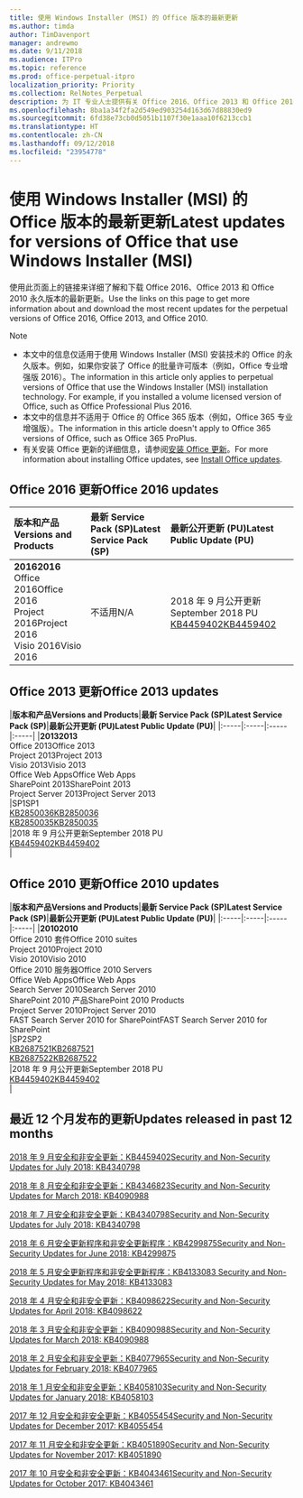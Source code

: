 ```yaml
---
title: 使用 Windows Installer (MSI) 的 Office 版本的最新更新
ms.author: timda
author: TimDavenport
manager: andrewmo
ms.date: 9/11/2018
ms.audience: ITPro
ms.topic: reference
ms.prod: office-perpetual-itpro
localization_priority: Priority
ms.collection: RelNotes_Perpetual
description: 为 IT 专业人士提供有关 Office 2016、Office 2013 和 Office 2010 永久版本的最新更新信息的链接
ms.openlocfilehash: 8ba1a34f2fa2d549ed903254d163d67d88830ed9
ms.sourcegitcommit: 6fd38e73cb0d5051b1107f30e1aaa10f6213ccb1
ms.translationtype: HT
ms.contentlocale: zh-CN
ms.lasthandoff: 09/12/2018
ms.locfileid: "23954778"
---
```

# <a name="latest-updates-for-versions-of-office-that-use-windows-installer-msi"></a><span data-ttu-id="a7a4f-103">使用 Windows Installer (MSI) 的 Office 版本的最新更新</span><span class="sxs-lookup"><span data-stu-id="a7a4f-103">Latest updates for versions of Office that use Windows Installer (MSI)</span></span>

<span data-ttu-id="a7a4f-104">使用此页面上的链接来详细了解和下载 Office 2016、Office 2013 和 Office 2010 永久版本的最新更新。</span><span class="sxs-lookup"><span data-stu-id="a7a4f-104">Use the links on this page to get more information about and download the most recent updates for the perpetual versions of Office 2016, Office 2013, and Office 2010.</span></span>
  
 
> [!NOTE]
> - <span data-ttu-id="a7a4f-p101">本文中的信息仅适用于使用 Windows Installer (MSI) 安装技术的 Office 的永久版本。例如，如果你安装了 Office 的批量许可版本（例如，Office 专业增强版 2016）。</span><span class="sxs-lookup"><span data-stu-id="a7a4f-p101">The information in this article only applies to perpetual versions of Office that use the Windows Installer (MSI) installation technology. For example, if you installed a volume licensed version of Office, such as Office Professional Plus 2016.</span></span>
> - <span data-ttu-id="a7a4f-107">本文中的信息并不适用于 Office 的 Office 365 版本（例如，Office 365 专业增强版）。</span><span class="sxs-lookup"><span data-stu-id="a7a4f-107">The information in this article doesn't apply to Office 365 versions of Office, such as Office 365 ProPlus.</span></span>
> - <span data-ttu-id="a7a4f-108">有关安装 Office 更新的详细信息，请参阅[安装 Office 更新](https://support.office.com/article/2ab296f3-7f03-43a2-8e50-46de917611c5)。</span><span class="sxs-lookup"><span data-stu-id="a7a4f-108">For more information about installing Office updates, see [Install Office updates](https://support.office.com/article/2ab296f3-7f03-43a2-8e50-46de917611c5).</span></span> 


## <a name="office-2016-updates"></a><span data-ttu-id="a7a4f-109">Office 2016 更新</span><span class="sxs-lookup"><span data-stu-id="a7a4f-109">Office 2016 updates</span></span>

|<span data-ttu-id="a7a4f-110">**版本和产品**</span><span class="sxs-lookup"><span data-stu-id="a7a4f-110">**Versions and Products**</span></span>|<span data-ttu-id="a7a4f-111">**最新 Service Pack (SP)**</span><span class="sxs-lookup"><span data-stu-id="a7a4f-111">**Latest Service Pack (SP)**</span></span>|<span data-ttu-id="a7a4f-112">**最新公开更新 (PU)**</span><span class="sxs-lookup"><span data-stu-id="a7a4f-112">**Latest Public Update (PU)**</span></span>|
|:-----|:-----|:-----|
|<span data-ttu-id="a7a4f-113">**2016**</span><span class="sxs-lookup"><span data-stu-id="a7a4f-113">**2016**</span></span> <br/> <span data-ttu-id="a7a4f-114">Office 2016</span><span class="sxs-lookup"><span data-stu-id="a7a4f-114">Office 2016</span></span>  <br/> <span data-ttu-id="a7a4f-115">Project 2016</span><span class="sxs-lookup"><span data-stu-id="a7a4f-115">Project 2016</span></span>  <br/> <span data-ttu-id="a7a4f-116">Visio 2016</span><span class="sxs-lookup"><span data-stu-id="a7a4f-116">Visio 2016</span></span>  <br/> |<span data-ttu-id="a7a4f-117">不适用</span><span class="sxs-lookup"><span data-stu-id="a7a4f-117">N/A</span></span>  <br/> |<span data-ttu-id="a7a4f-118">2018 年 9 月公开更新</span><span class="sxs-lookup"><span data-stu-id="a7a4f-118">September 2018 PU</span></span>  <br/> [<span data-ttu-id="a7a4f-119">KB4459402</span><span class="sxs-lookup"><span data-stu-id="a7a4f-119">KB4459402</span></span>](https://support.microsoft.com/en-us/help/4459402) <br/> |
   
## <a name="office-2013-updates"></a><span data-ttu-id="a7a4f-120">Office 2013 更新</span><span class="sxs-lookup"><span data-stu-id="a7a4f-120">Office 2013 updates</span></span>

|<span data-ttu-id="a7a4f-121">**版本和产品**</span><span class="sxs-lookup"><span data-stu-id="a7a4f-121">**Versions and Products**</span></span>|<span data-ttu-id="a7a4f-122">**最新 Service Pack (SP)**</span><span class="sxs-lookup"><span data-stu-id="a7a4f-122">**Latest Service Pack (SP)**</span></span>|<span data-ttu-id="a7a4f-123">**最新公开更新 (PU)**</span><span class="sxs-lookup"><span data-stu-id="a7a4f-123">**Latest Public Update (PU)**</span></span>|
|:-----|:-----|:-----|:-----|
|<span data-ttu-id="a7a4f-124">**2013**</span><span class="sxs-lookup"><span data-stu-id="a7a4f-124">**2013**</span></span> <br/> <span data-ttu-id="a7a4f-125">Office 2013</span><span class="sxs-lookup"><span data-stu-id="a7a4f-125">Office 2013</span></span>  <br/> <span data-ttu-id="a7a4f-126">Project 2013</span><span class="sxs-lookup"><span data-stu-id="a7a4f-126">Project 2013</span></span>  <br/> <span data-ttu-id="a7a4f-127">Visio 2013</span><span class="sxs-lookup"><span data-stu-id="a7a4f-127">Visio 2013</span></span>  <br/> <span data-ttu-id="a7a4f-128">Office Web Apps</span><span class="sxs-lookup"><span data-stu-id="a7a4f-128">Office Web Apps</span></span>  <br/> <span data-ttu-id="a7a4f-129">SharePoint 2013</span><span class="sxs-lookup"><span data-stu-id="a7a4f-129">SharePoint 2013</span></span>  <br/> <span data-ttu-id="a7a4f-130">Project Server 2013</span><span class="sxs-lookup"><span data-stu-id="a7a4f-130">Project Server 2013</span></span>  <br/> |<span data-ttu-id="a7a4f-131">SP1</span><span class="sxs-lookup"><span data-stu-id="a7a4f-131">SP1</span></span> <br/> [<span data-ttu-id="a7a4f-132">KB2850036</span><span class="sxs-lookup"><span data-stu-id="a7a4f-132">KB2850036</span></span>](https://support.microsoft.com/kb/2850036) <br/>[<span data-ttu-id="a7a4f-133">KB2850035</span><span class="sxs-lookup"><span data-stu-id="a7a4f-133">KB2850035</span></span>](https://support.microsoft.com/kb/2850035) <br/> |<span data-ttu-id="a7a4f-134">2018 年 9 月公开更新</span><span class="sxs-lookup"><span data-stu-id="a7a4f-134">September 2018 PU</span></span>  <br/> [<span data-ttu-id="a7a4f-135">KB4459402</span><span class="sxs-lookup"><span data-stu-id="a7a4f-135">KB4459402</span></span>](https://support.microsoft.com/en-us/help/4459402) <br/> |
   
## <a name="office-2010-updates"></a><span data-ttu-id="a7a4f-136">Office 2010 更新</span><span class="sxs-lookup"><span data-stu-id="a7a4f-136">Office 2010 updates</span></span>

|<span data-ttu-id="a7a4f-137">**版本和产品**</span><span class="sxs-lookup"><span data-stu-id="a7a4f-137">**Versions and Products**</span></span>|<span data-ttu-id="a7a4f-138">**最新 Service Pack (SP)**</span><span class="sxs-lookup"><span data-stu-id="a7a4f-138">**Latest Service Pack (SP)**</span></span>|<span data-ttu-id="a7a4f-139">**最新公开更新 (PU)**</span><span class="sxs-lookup"><span data-stu-id="a7a4f-139">**Latest Public Update (PU)**</span></span>|
|:-----|:-----|:-----|:-----|
|<span data-ttu-id="a7a4f-140">**2010**</span><span class="sxs-lookup"><span data-stu-id="a7a4f-140">**2010**</span></span> <br/> <span data-ttu-id="a7a4f-141">Office 2010 套件</span><span class="sxs-lookup"><span data-stu-id="a7a4f-141">Office 2010 suites</span></span>  <br/> <span data-ttu-id="a7a4f-142">Project 2010</span><span class="sxs-lookup"><span data-stu-id="a7a4f-142">Project 2010</span></span>  <br/> <span data-ttu-id="a7a4f-143">Visio 2010</span><span class="sxs-lookup"><span data-stu-id="a7a4f-143">Visio 2010</span></span>  <br/> <span data-ttu-id="a7a4f-144">Office 2010 服务器</span><span class="sxs-lookup"><span data-stu-id="a7a4f-144">Office 2010 Servers</span></span>  <br/> <span data-ttu-id="a7a4f-145">Office Web Apps</span><span class="sxs-lookup"><span data-stu-id="a7a4f-145">Office Web Apps</span></span>  <br/> <span data-ttu-id="a7a4f-146">Search Server 2010</span><span class="sxs-lookup"><span data-stu-id="a7a4f-146">Search Server 2010</span></span>  <br/> <span data-ttu-id="a7a4f-147">SharePoint 2010 产品</span><span class="sxs-lookup"><span data-stu-id="a7a4f-147">SharePoint 2010 Products</span></span>  <br/> <span data-ttu-id="a7a4f-148">Project Server 2010</span><span class="sxs-lookup"><span data-stu-id="a7a4f-148">Project Server 2010</span></span>  <br/> <span data-ttu-id="a7a4f-149">FAST Search Server 2010 for SharePoint</span><span class="sxs-lookup"><span data-stu-id="a7a4f-149">FAST Search Server 2010 for SharePoint</span></span>  <br/> |<span data-ttu-id="a7a4f-150">SP2</span><span class="sxs-lookup"><span data-stu-id="a7a4f-150">SP2</span></span> <br/>[<span data-ttu-id="a7a4f-151">KB2687521</span><span class="sxs-lookup"><span data-stu-id="a7a4f-151">KB2687521</span></span>](https://support.microsoft.com/kb/2687521) <br/> [<span data-ttu-id="a7a4f-152">KB2687522</span><span class="sxs-lookup"><span data-stu-id="a7a4f-152">KB2687522</span></span>](https://support.microsoft.com/kb/2687522) <br/> |<span data-ttu-id="a7a4f-153">2018 年 9 月公开更新</span><span class="sxs-lookup"><span data-stu-id="a7a4f-153">September 2018 PU</span></span> <br/>[<span data-ttu-id="a7a4f-154">KB4459402</span><span class="sxs-lookup"><span data-stu-id="a7a4f-154">KB4459402</span></span>](https://support.microsoft.com/en-us/help/4459402) <br/>|
   

   
## <a name="updates-released-in-past-12-months"></a><span data-ttu-id="a7a4f-155">最近 12 个月发布的更新</span><span class="sxs-lookup"><span data-stu-id="a7a4f-155">Updates released in past 12 months</span></span>

[<span data-ttu-id="a7a4f-156">2018 年 9 月安全和非安全更新：KB4459402</span><span class="sxs-lookup"><span data-stu-id="a7a4f-156">Security and Non-Security Updates for July 2018: KB4340798</span></span>](https://support.microsoft.com/help/4459402) 

[<span data-ttu-id="a7a4f-157">2018 年 8 月安全和非安全更新：KB4346823</span><span class="sxs-lookup"><span data-stu-id="a7a4f-157">Security and Non-Security Updates for March 2018: KB4090988</span></span>](https://support.microsoft.com/help/4346823)   

[<span data-ttu-id="a7a4f-158">2018 年 7 月安全和非安全更新：KB4340798</span><span class="sxs-lookup"><span data-stu-id="a7a4f-158">Security and Non-Security Updates for July 2018: KB4340798</span></span>](https://support.microsoft.com/help/4340798)   

[<span data-ttu-id="a7a4f-159">2018 年 6 月安全更新程序和非安全更新程序：KB4299875</span><span class="sxs-lookup"><span data-stu-id="a7a4f-159">Security and Non-Security Updates for June 2018: KB4299875</span></span>](https://support.microsoft.com/help/4299875)  

[<span data-ttu-id="a7a4f-160">2018 年 5 月安全更新程序和非安全更新程序：KB4133083 </span><span class="sxs-lookup"><span data-stu-id="a7a4f-160">Security and Non-Security Updates for May 2018: KB4133083 </span></span>](https://support.microsoft.com/en-us/help/4133083)
  
[<span data-ttu-id="a7a4f-161">2018 年 4 月安全和非安全更新：KB4098622</span><span class="sxs-lookup"><span data-stu-id="a7a4f-161">Security and Non-Security Updates for April 2018: KB4098622</span></span>](https://support.microsoft.com/en-us/help/4098622) 
  
[<span data-ttu-id="a7a4f-162">2018 年 3 月安全和非安全更新：KB4090988</span><span class="sxs-lookup"><span data-stu-id="a7a4f-162">Security and Non-Security Updates for March 2018: KB4090988</span></span>](https://support.microsoft.com/en-us/help/4090988)  
  
[<span data-ttu-id="a7a4f-163">2018 年 2 月安全和非安全更新：KB4077965</span><span class="sxs-lookup"><span data-stu-id="a7a4f-163">Security and Non-Security Updates for February 2018: KB4077965</span></span>](https://support.microsoft.com/help/4077965)  
  
[<span data-ttu-id="a7a4f-164">2018 年 1 月安全和非安全更新：KB4058103</span><span class="sxs-lookup"><span data-stu-id="a7a4f-164">Security and Non-Security Updates for January 2018: KB4058103</span></span>](https://support.microsoft.com/help/4058103)   
  
[<span data-ttu-id="a7a4f-165">2017 年 12 月安全和非安全更新：KB4055454</span><span class="sxs-lookup"><span data-stu-id="a7a4f-165">Security and Non-Security Updates for December 2017: KB4055454</span></span>](https://support.microsoft.com/help/4055454)   
  
[<span data-ttu-id="a7a4f-166">2017 年 11 月安全和非安全更新：KB4051890</span><span class="sxs-lookup"><span data-stu-id="a7a4f-166">Security and Non-Security Updates for November 2017: KB4051890</span></span>](https://support.microsoft.com/help/4051890)   
  
[<span data-ttu-id="a7a4f-167">2017 年 10 月安全和非安全更新：KB4043461</span><span class="sxs-lookup"><span data-stu-id="a7a4f-167">Security and Non-Security Updates for October 2017: KB4043461</span></span>](https://support.microsoft.com/help/4043461)   
    

  

   
  
